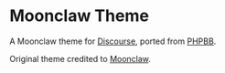 # Moonclaw Theme

A Moonclaw theme for [Discourse](http://www.discourse.org/), ported from [PHPBB](https://www.phpbb.com/customise/db/style/wowmoonclaw/demo/3.0).

Original theme credited to [Moonclaw](https://www.phpbb.com/customise/db/author/moonclaw).
